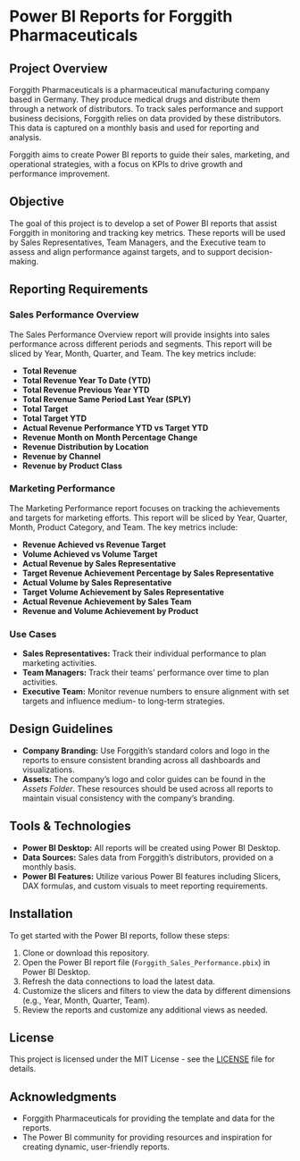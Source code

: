 # Power BI Reports for Forggith Pharmaceuticals

## Project Overview

Forggith Pharmaceuticals is a pharmaceutical manufacturing company based in Germany. They produce medical drugs and distribute them through a network of distributors. To track sales performance and support business decisions, Forggith relies on data provided by these distributors. This data is captured on a monthly basis and used for reporting and analysis.

Forggith aims to create Power BI reports to guide their sales, marketing, and operational strategies, with a focus on KPIs to drive growth and performance improvement.

## Objective

The goal of this project is to develop a set of Power BI reports that assist Forggith in monitoring and tracking key metrics. These reports will be used by Sales Representatives, Team Managers, and the Executive team to assess and align performance against targets, and to support decision-making.

## Reporting Requirements

### Sales Performance Overview
The Sales Performance Overview report will provide insights into sales performance across different periods and segments. This report will be sliced by Year, Month, Quarter, and Team. The key metrics include:

- **Total Revenue**
- **Total Revenue Year To Date (YTD)**
- **Total Revenue Previous Year YTD**
- **Total Revenue Same Period Last Year (SPLY)**
- **Total Target**
- **Total Target YTD**
- **Actual Revenue Performance YTD vs Target YTD**
- **Revenue Month on Month Percentage Change**
- **Revenue Distribution by Location**
- **Revenue by Channel**
- **Revenue by Product Class**

### Marketing Performance
The Marketing Performance report focuses on tracking the achievements and targets for marketing efforts. This report will be sliced by Year, Quarter, Month, Product Category, and Team. The key metrics include:

- **Revenue Achieved vs Revenue Target**
- **Volume Achieved vs Volume Target**
- **Actual Revenue by Sales Representative**
- **Target Revenue Achievement Percentage by Sales Representative**
- **Actual Volume by Sales Representative**
- **Target Volume Achievement by Sales Representative**
- **Actual Revenue Achievement by Sales Team**
- **Revenue and Volume Achievement by Product**

### Use Cases
- **Sales Representatives:** Track their individual performance to plan marketing activities.
- **Team Managers:** Track their teams' performance over time to plan activities.
- **Executive Team:** Monitor revenue numbers to ensure alignment with set targets and influence medium- to long-term strategies.

## Design Guidelines

- **Company Branding:** Use Forggith’s standard colors and logo in the reports to ensure consistent branding across all dashboards and visualizations.
- **Assets:** The company’s logo and color guides can be found in the *Assets Folder*. These resources should be used across all reports to maintain visual consistency with the company’s branding.

## Tools & Technologies

- **Power BI Desktop:** All reports will be created using Power BI Desktop.
- **Data Sources:** Sales data from Forggith’s distributors, provided on a monthly basis.
- **Power BI Features:** Utilize various Power BI features including Slicers, DAX formulas, and custom visuals to meet reporting requirements.

## Installation

To get started with the Power BI reports, follow these steps:

1. Clone or download this repository.
2. Open the Power BI report file (`Forggith_Sales_Performance.pbix`) in Power BI Desktop.
3. Refresh the data connections to load the latest data.
4. Customize the slicers and filters to view the data by different dimensions (e.g., Year, Month, Quarter, Team).
5. Review the reports and customize any additional views as needed.

## License

This project is licensed under the MIT License - see the [LICENSE](LICENSE) file for details.

## Acknowledgments

- Forggith Pharmaceuticals for providing the template and data for the reports.
- The Power BI community for providing resources and inspiration for creating dynamic, user-friendly reports.

